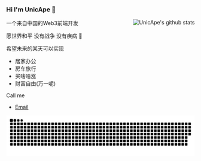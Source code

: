 ### Hi I'm UnicApe 👋

<img style="max-width: 450px" align="right" src="https://github-readme-stats.vercel.app/api?username=unicape&show_icons=true&icon_color=0366d6&bg_color=ffffff&hide_title=true&include_all_commits=true&count_private=true&hide_rank=true" alt="UnicApe's github stats"/>

一个来自中国的Web3前端开发

愿世界和平 没有战争 没有疾病 🙏

希望未来的某天可以实现
- 居家办公
- 房车旅行
- 买啥啥涨
- 财富自由(万一呢)

Call me

- [Email](mailto:unicape.dev@gmail.com)

![](https://raw.githubusercontent.com/unicape/unicape/main/assets/github-contribution-grid-snake.svg)